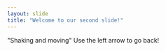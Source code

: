 ```yaml
---
layout: slide
title: "Welcome to our second slide!"
---
```

"Shaking and moving"
Use the left arrow to go back!
